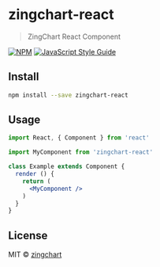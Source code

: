 # zingchart-react

> ZingChart React Component

[![NPM](https://img.shields.io/npm/v/zingchart-react.svg)](https://www.npmjs.com/package/zingchart-react) [![JavaScript Style Guide](https://img.shields.io/badge/code_style-standard-brightgreen.svg)](https://standardjs.com)

## Install

```bash
npm install --save zingchart-react
```

## Usage

```jsx
import React, { Component } from 'react'

import MyComponent from 'zingchart-react'

class Example extends Component {
  render () {
    return (
      <MyComponent />
    )
  }
}
```

## License

MIT © [zingchart](https://github.com/zingchart)
